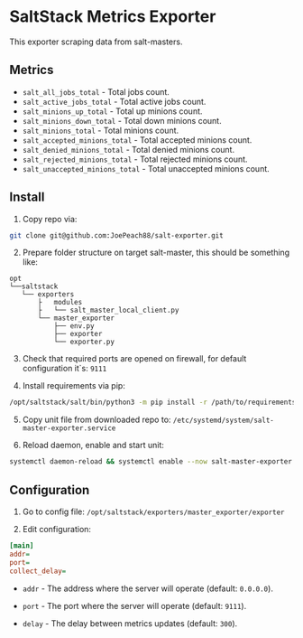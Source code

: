 # SaltStack Metrics Exporter

This exporter scraping data from salt-masters.

## Metrics

- `salt_all_jobs_total` - Total jobs count.
- `salt_active_jobs_total` - Total active jobs count.
- `salt_minions_up_total` - Total up minions count.
- `salt_minions_down_total` - Total down minions count.
- `salt_minions_total` - Total minions count.
- `salt_accepted_minions_total` - Total accepted minions count.
- `salt_denied_minions_total` - Total denied minions count.
- `salt_rejected_minions_total` - Total rejected minions count.
- `salt_unaccepted_minions_total` - Total unaccepted minions count.

## Install

1. Copy repo via:

```bash
git clone git@github.com:JoePeach88/salt-exporter.git
```

2. Prepare folder structure on target salt-master, this should be something like:

```text
opt
└──saltstack
   └── exporters
       ├   modules
       ├   └── salt_master_local_client.py
       └── master_exporter
           ├── env.py
           ├── exporter
           └── exporter.py
```

3. Check that required ports are opened on firewall, for default configuration it\`s: `9111`

4. Install requirements via pip:

```bash
/opt/saltstack/salt/bin/python3 -m pip install -r /path/to/requirements.txt
```

5. Copy unit file from downloaded repo to: `/etc/systemd/system/salt-master-exporter.service`

6. Reload daemon, enable and start unit:

```bash
systemctl daemon-reload && systemctl enable --now salt-master-exporter.service
```


## Configuration

1. Go to config file: `/opt/saltstack/exporters/master_exporter/exporter`

2. Edit configuration:

```ini
[main]
addr=
port=
collect_delay=
```

- `addr` - The address where the server will operate (default: `0.0.0.0`).

- `port` - The port where the server will operate (default: `9111`).

- `delay` - The delay between metrics updates (default: `300`).
